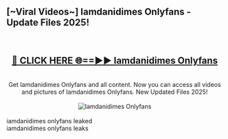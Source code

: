 <h2>[~Viral Videos~] Iamdanidimes Onlyfans - Update Files 2025!</h2>
<br>
<div align="center">
<h2><a href="https://betterlinks.top/A2PfLJ" rel="nofollow">🔴 CLICK HERE 🌐==►► Iamdanidimes Onlyfans</a></h2>
<br>
Get Iamdanidimes Onlyfans and all content. Now you can access all videos and pictures of Iamdanidimes Onlyfans. New Updated Files 2025!
<br>
<br>
<a href="https://betterlinks.top/A2PfLJ" rel="nofollow" data-target="animated-image.originalLink"><img src="https://i.ibb.co.com/WyWwxjT/player-gif2.gif" alt="Iamdanidimes Onlyfans" style="max-width: 100%; display: inline-block;" data-target="animated-image.originalImage"></a>
</div>
<br>
iamdanidimes onlyfans leaked<br>
iamdanidimes onlyfans leaks